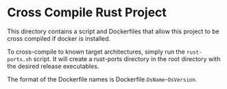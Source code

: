 # Cross Compile Rust Project
This directory contains a script and Dockerfiles that allow this
project to be cross compiled if docker is installed.

To cross-compile to known target architectures, simply run the
`rust-ports.sh` script. It will create a rust-ports directory
in the root directory with the desired release executables.

The format of the Dockerfile names is Dockerfile.`OsName`-`OsVersion`.
